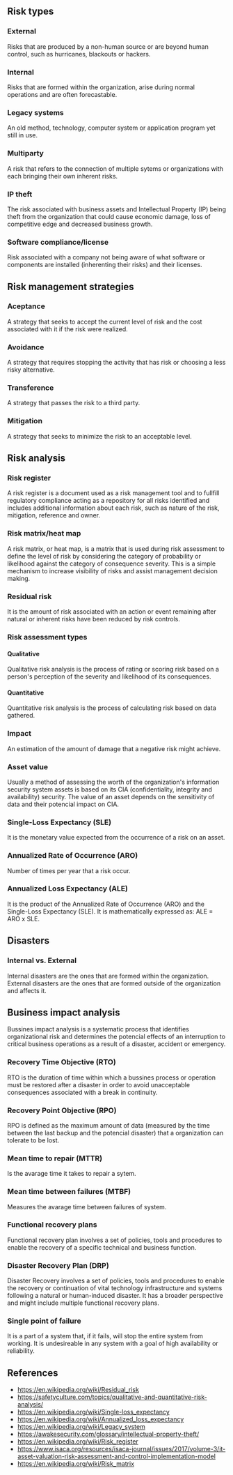 ## Risk types
### External
Risks that are produced by a non-human source or are beyond human control, such as hurricanes, blackouts or hackers.
### Internal
Risks that are formed within the organization, arise during normal operations and are often forecastable.
### Legacy systems
An old method, technology, computer system or application program yet still in use.
### Multiparty
A risk that refers to the connection of multiple sytems or organizations with each bringing their own inherent risks.
### IP theft
The risk associated with business assets and Intellectual Property (IP) being theft from the organization that could cause economic damage, loss of competitive edge and decreased business growth.
### Software compliance/license
Risk associated with a company not being aware of what software or components are installed (inherenting their risks) and their licenses.
## Risk management strategies
### Aceptance
A strategy that seeks to accept the current level of risk and the cost associated with it if the risk were realized.
### Avoidance
A strategy that requires stopping the activity that has risk or choosing a less risky alternative.
### Transference
A strategy that passes the risk to a third party.
### Mitigation
A strategy that seeks to minimize the risk to an acceptable level.

## Risk analysis
### Risk register
A risk register is a document used as a risk management tool and to fullfill regulatory compliance acting as a repository for all risks identified and includes additional information about each risk, such as nature of the risk, mitigation, reference and owner.
### Risk matrix/heat map
A risk matrix, or heat map, is a matrix that is used during risk assessment to define the level of risk by considering the category of probability or likelihood against the category of consequence severity. This is a simple mechanism to increase visibility of risks and assist management decision making.
### Residual risk
It is the amount of risk associated with an action or event remaining after natural or inherent risks have been reduced by risk controls.
### Risk assessment types
#### Qualitative
Qualitative risk analysis is the process of rating or scoring risk based on a person's perception of the severity and likelihood of its consequences.
#### Quantitative
Quantitative risk analysis is the process of calculating risk based on data gathered.
### Impact
An estimation of the amount of damage that a negative risk might achieve.
### Asset value
Usually a method of assessing the worth of the organization's  information security system assets is based on its CIA (confidentiality, integrity and availability) security. The value of an asset depends on the sensitivity of data and their potencial impact on CIA. 
### Single-Loss Expectancy (SLE)
It is the monetary value expected from the occurrence of a risk on an asset.
### Annualized Rate of Occurrence (ARO)
Number of times per year that a risk occur.
### Annualized Loss Expectancy (ALE)
It is the product of the Annualized Rate of Occurrence (ARO) and the Single-Loss Expectancy (SLE). It is mathematically expressed as: ALE = ARO x SLE.

## Disasters
### Internal vs. External
Internal disasters are the ones that are formed within the organization. External disasters are the ones that are formed outside of the organization and affects it.

## Business impact analysis
Bussines impact analysis is a systematic process that identifies organizational risk and determines the potencial effects of an interruption to critical business operations as a result of a disaster, accident or emergency.
### Recovery Time Objective (RTO)
RTO is the duration of time within which a bussines process or operation must be restored after a disaster in order to avoid unacceptable consequences associated with a break in continuity.
### Recovery Point Objective (RPO)
RPO is defined as the maximum amount of data (measured by the time between the last backup and the potencial disaster) that a organization can tolerate to be lost.
### Mean time to repair (MTTR)
Is the avarage time it takes to repair a sytem.
### Mean time between failures (MTBF)
Measures the avarage time between failures of system.
### Functional recovery plans
Functional recovery plan involves a set of policies, tools and procedures to enable the recovery of a specific technical and business function. 
### Disaster Recovery Plan (DRP)
Disaster Recovery involves a set of policies, tools and procedures to enable the recovery or continuation of vital technology infrastructure and systems following a natural or human-induced disaster. It has a broader perspective and might include multiple functional recovery plans.
### Single point of failure
It is a part of a system that, if it fails, will stop the entire system from working. It is undesireable in any system with a goal of high availability or reliability.

## References
- https://en.wikipedia.org/wiki/Residual_risk
- https://safetyculture.com/topics/qualitative-and-quantitative-risk-analysis/
- https://en.wikipedia.org/wiki/Single-loss_expectancy
- https://en.wikipedia.org/wiki/Annualized_loss_expectancy
- https://en.wikipedia.org/wiki/Legacy_system
- https://awakesecurity.com/glossary/intellectual-property-theft/
- https://en.wikipedia.org/wiki/Risk_register
- https://www.isaca.org/resources/isaca-journal/issues/2017/volume-3/it-asset-valuation-risk-assessment-and-control-implementation-model
- https://en.wikipedia.org/wiki/Risk_matrix

